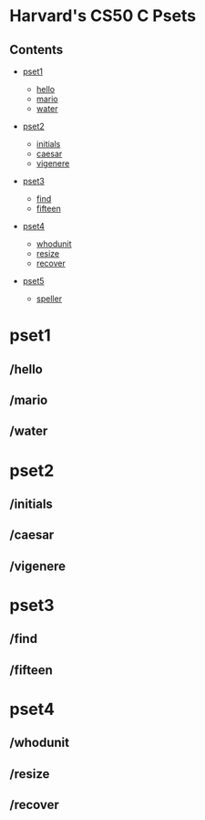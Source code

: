Harvard's CS50 C Psets
======================

Contents
--------
* [pset1](#pset1)
  * [hello](#hello)
  * [mario](#mario)
  * [water](#water)
  
* [pset2](#pset2)
  * [initials](#initials)
  * [caesar](#caesar)
  * [vigenere](#vigenere)
  
* [pset3](#pset3)
  * [find](#find)
  * [fifteen](#fifteen)
  
* [pset4](#pset4)
  * [whodunit](#whodunit)
  * [resize](#resize)
  * [recover](#recover)
  
* [pset5](#pset5)
  * [speller](#speller)

  
  
pset1
=====
  /hello
  ------
  
  /mario
  ------
  
  /water
  ------
  
pset2
=====
  /initials
  ---------
  
  /caesar
  -------
  
  /vigenere
  ---------
  
pset3
=====
  /find
  ------
  
  /fifteen
  --------
  
pset4
=====
  /whodunit
  ---------
  
  /resize
  -------
  
  /recover
  --------
  
